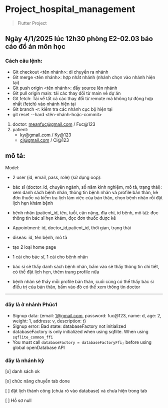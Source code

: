 # Project_hospital_management
>Flutter Project

## Ngày 4/1/2025 lúc 12h30 phòng E2-02.03 báo cáo đồ án môn học

### Cách câu lệnh:
- Git checkout <tên nhánh>: di chuyển ra nhánh 
- Git merge <tên nhánh>: hợp nhất nhánh (nhánh chọn vào nhánh hiện tại)
- Git push origin <tên nhánh>: đẩy source lên nhánh 
- Git pull origin main: tải các thay đổi từ main về dự án
- Git fetch: Tải về tất cả các thay đổi từ remote mà không tự động hợp nhất (fetch) vào nhánh hiện tại
- Git branch -r: kiểm tra các nhánh cục bộ hiện tại
- git reset --hard <tên-nhánh-hoặc-commit>


1. doctor: meanfuc@gmail.com / Fuc@123
2. patient:
    - ky@gmail.com / Ky@123
    - ci@gmail.com / Ci@123

## mô tả:
Model:
- 2 user (id, email, pass, role) (sử dụng oop):
- bác sĩ (doctor_id, chuyên ngành, số năm kinh nghiệm, mô tả, trạng thái): xem danh sách bệnh nhân, thông tin bệnh nhân và profile bản thân, kê đơn thuốc và kiểm tra lịch làm việc của bản thân, chọn bệnh nhân rồi đặt lịch hẹn khám bệnh
- bệnh nhân (patient_id, tên, tuổi, cân nặng, địa chỉ, id bệnh, mô tả): đọc thông tin bác sĩ hẹn khám, đọc đơn thuốc được kê
- Appointment: id, doctor_id,patient_id, thời gian, trạng thái
- diseas: id, tên bệnh, mô tả

- tạo 2 loại home page
- 1 cái cho bác sĩ, 1 cái cho bệnh nhân
- bác sĩ sẽ thấy danh sách bệnh nhân, bấm vào sẽ thấy thông tin chi tiết, có thể đặt lịch hẹn, thêm trang profile nữa
- bệnh nhân sẽ thấy mỗi profile bản thân, cuối cùng có thể thấy bác sĩ điều trị của bản thân, bấm vào đó có thể xem thông tin doctor

---

### đây là ở nhánh Phúc1

- Signup data: {email: 1@gmail.com, password: fuc@123, name: d, age: 2, weight: 1, address: v, description: t}
- Signup error: Bad state: databaseFactory not initialized
- databaseFactory is only initialized when using sqflite. When using `sqflite_common_ffi`
- You must call `databaseFactory = databaseFactoryFfi;` before using global openDatabase API



### đây là nhánh kỳ
[x] danh sách ok

[x] chức năng chuyển tab done

[ ] đặt lịch thành công (chưa rõ vào database) và chưa hiện trong tab 

[ ] Hồ sơ null

